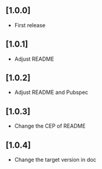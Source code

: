 ## [1.0.0]

* First release

## [1.0.1]

* Adjust README

## [1.0.2]

* Adjust README and Pubspec

## [1.0.3]

* Change the CEP of README

## [1.0.4]

* Change the target version in doc